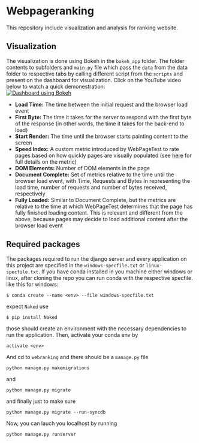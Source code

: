# Webpageranking
This repository include visualization and analysis for ranking website.

## Visualization
The visualization is done using Bokeh in the ```bokeh_app``` folder. The folder contents to subfolders and `main.py` file which pass the ```data``` from the data folder to respective tabs by calling different script from the ```scripts``` and present on the dashboard for visualization. Click on the YouTube video below to watch a quick demonestration:  
[![Dashboard using Bokeh](https://img.youtube.com/vi/8QJlC4n9W-Y/0.jpg)](https://www.youtube.com/watch?v=8QJlC4n9W-Y)

- **Load Time:** The time between the initial request and the browser load event
- **First Byte:** The time it takes for the server to respond with the first byte of the response (in other words, the time it takes for the back-end to load)
- **Start Render:** The time until the browser starts painting content to the screen
- **Speed Index:** A custom metric introduced by WebPageTest to rate pages based on how quickly pages are visually populated (see [here](https://sites.google.com/a/webpagetest.org/docs/using-webpagetest/metrics/speed-index) for full details on the metric)
- **DOM Elements:** Number of DOM elements in the page
- **Document Complete:** Set of metrics relative to the time until the browser load event, with Time, Requests and Bytes In representing the load time, number of requests and number of bytes received, respectively
- **Fully Loaded:** Similar to Document Complete, but the metrics are relative to the time at which WebPageTest determines that the page has fully finished loading content. This is relevant and different from the above, because pages may decide to load additional content after the browser load event

## Required packages

The packages required to run the django server and every application on this project are specified in the `windows-specfile.txt` or `linux-specfile.txt`. If you have conda installed in you machine either windows or linux, after cloning the repo you can run conda with the respective specfile. like this for windows:

```
$ conda create --name <env> --file windows-specfile.txt
```
expect `Naked` use
```
$ pip install Naked
```
those should create an environment with the necessary dependencies to run the application. Then, activate your conda env by
```
activate <env>
```
And cd to `webranking` and there should be a `manage.py` file
```
python manage.py makemigrations
```
and
```
python manage.py migrate
```
and finally just to make sure
```
python manage.py migrate --run-syncdb
```
Now, you can lauch you localhost by running
```
python manage.py runserver
```

<!-- to table creating  -->
<!-- python manage.py migrate --run-syncdb -->

<!-- the normalized data is missing web name column -->

<!-- ### Comments on Beta release
- Allow the sure to have a side by side view. (https://hub.mybinder.org/user/bokeh-bokeh-notebooks-1zde6jyk/notebooks/tutorial/11%20-%20Running%20Bokeh%20Applictions.ipynb#Directory-Format-Apps-and-Templates)
(https://github.com/bokeh/bokeh/blob/master/examples/app/dash/main.py)
- Give meaningful naming conventions
- Keep consistence across different views  
- While selecting and de-selecting the parameters the x-axis must adjust
- Table view (should be called Detail) has to include all the parameters and their actual values

https://groups.google.com/a/continuum.io/d/msg/bokeh/7T61s6gQyW4/SzHXHSKmAQAJ
 -->

